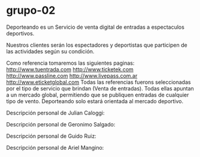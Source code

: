 # grupo-02

Deporteando es un Servicio de venta digital de entradas a espectaculos deportivos.

Nuestros clientes serán los espectadores y deportistas que participen de las actividades según su condición.

Como referencia tomaremos las siguientes paginas:
http://www.tuentrada.com
http://www.ticketek.com
http://www.passline.com
http://www.livepass.com.ar
http://www.eticketglobal.com
Todas las referencias fuerons seleccionadas por el tipo de servicio que brindan (Venta de entradas). Todas ellas apuntan a un mercado global, permitiendo que se publiquen entradas de cualquier tipo de vento. Deporteando solo estará orientada al mercado deportivo.

Descripción personal de Julian Caloggi:

Descripción personal de Geronimo Salgado:

Descripción personal de Guido Ruiz:

Descripción personal de Ariel Mangino:
